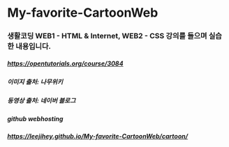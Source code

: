 # My-favorite-CartoonWeb

### 생활코딩 WEB1 - HTML & Internet, WEB2 - CSS 강의를 들으며 실습한 내용입니다.  
##### https://opentutorials.org/course/3084  

##### 이미지 출처: 나무위키  
##### 동영상 출처: 네이버 블로그  

##### github webhosting  
##### https://leejihey.github.io/My-favorite-CartoonWeb/cartoon/
